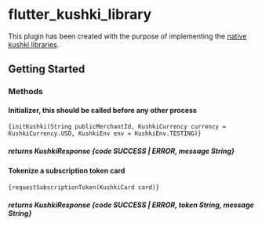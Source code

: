 # flutter_kushki_library

This plugin has been created with the purpose
 of implementing the [native kushki libraries](https://docs.kushkipagos.com/kushki-libraries).

## Getting Started

### Methods
#### Initializer, this should be called before any other process
    {initKushki(String publicMerchantId, KushkiCurrency currency = KushkiCurrency.USD, KushkiEnv env = KushkiEnv.TESTING)}
##### returns KushkiResponse {code SUCCESS | ERROR, message String}

#### Tokenize a subscription token card
    {requestSubscriptionToken(KushkiCard card)}
##### returns KushkiResponse {code SUCCESS | ERROR, token String, message String} 
